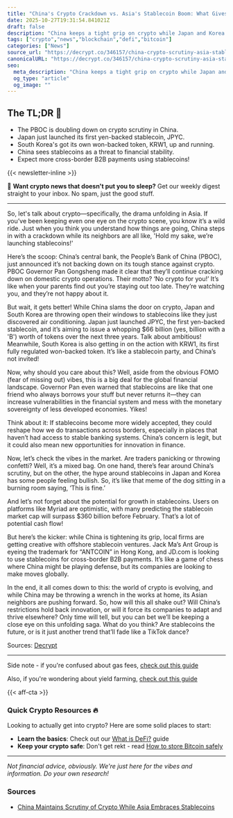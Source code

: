 ```yaml
---
title: "China's Crypto Crackdown vs. Asia's Stablecoin Boom: What Gives?"
date: 2025-10-27T19:31:54.841021Z
draft: false
description: "China keeps a tight grip on crypto while Japan and Korea embrace stablecoins. What's next for Bitcoin and DeFi in Asia?"
tags: ["crypto","news","blockchain","defi","bitcoin"]
categories: ["News"]
source_url: "https://decrypt.co/346157/china-crypto-scrutiny-asia-stablecoin-embrace"
canonicalURL: "https://decrypt.co/346157/china-crypto-scrutiny-asia-stablecoin-embrace"
seo:
  meta_description: "China keeps a tight grip on crypto while Japan and Korea embrace stablecoins. What's next for Bitcoin and DeFi in Asia?"
  og_type: "article"
  og_image: ""
---
```


## The TL;DR 📝

- The PBOC is doubling down on crypto scrutiny in China.
- Japan just launched its first yen-backed stablecoin, JPYC.
- South Korea's got its own won-backed token, KRW1, up and running.
- China sees stablecoins as a threat to financial stability.
- Expect more cross-border B2B payments using stablecoins!

{{< newsletter-inline >}}

📧 **Want crypto news that doesn't put you to sleep?** Get our weekly digest straight to your inbox. No spam, just the good stuff.

---

So, let's talk about crypto—specifically, the drama unfolding in Asia. If you’ve been keeping even one eye on the crypto scene, you know it’s a wild ride. Just when you think you understand how things are going, China steps in with a crackdown while its neighbors are all like, 'Hold my sake, we’re launching stablecoins!' 

Here’s the scoop: China’s central bank, the People’s Bank of China (PBOC), just announced it’s not backing down on its tough stance against crypto. PBOC Governor Pan Gongsheng made it clear that they’ll continue cracking down on domestic crypto operations. Their motto? ‘No crypto for you!’ It’s like when your parents find out you’re staying out too late. They’re watching you, and they’re not happy about it. 

But wait, it gets better! While China slams the door on crypto, Japan and South Korea are throwing open their windows to stablecoins like they just discovered air conditioning. Japan just launched JPYC, the first yen-backed stablecoin, and it’s aiming to issue a whopping $66 billion (yes, billion with a 'B') worth of tokens over the next three years. Talk about ambitious! Meanwhile, South Korea is also getting in on the action with KRW1, its first fully regulated won-backed token. It’s like a stablecoin party, and China’s not invited! 

Now, why should you care about this? Well, aside from the obvious FOMO (fear of missing out) vibes, this is a big deal for the global financial landscape. Governor Pan even warned that stablecoins are like that one friend who always borrows your stuff but never returns it—they can increase vulnerabilities in the financial system and mess with the monetary sovereignty of less developed economies. Yikes! 

Think about it: If stablecoins become more widely accepted, they could reshape how we do transactions across borders, especially in places that haven’t had access to stable banking systems. China’s concern is legit, but it could also mean new opportunities for innovation in finance. 

Now, let’s check the vibes in the market. Are traders panicking or throwing confetti? Well, it’s a mixed bag. On one hand, there’s fear around China’s scrutiny, but on the other, the hype around stablecoins in Japan and Korea has some people feeling bullish. So, it’s like that meme of the dog sitting in a burning room saying, ‘This is fine.’ 

And let’s not forget about the potential for growth in stablecoins. Users on platforms like Myriad are optimistic, with many predicting the stablecoin market cap will surpass $360 billion before February. That’s a lot of potential cash flow! 

But here’s the kicker: while China is tightening its grip, local firms are getting creative with offshore stablecoin ventures. Jack Ma’s Ant Group is eyeing the trademark for “ANTCOIN” in Hong Kong, and JD.com is looking to use stablecoins for cross-border B2B payments. It’s like a game of chess where China might be playing defense, but its companies are looking to make moves globally. 

In the end, it all comes down to this: the world of crypto is evolving, and while China may be throwing a wrench in the works at home, its Asian neighbors are pushing forward. So, how will this all shake out? Will China’s restrictions hold back innovation, or will it force its companies to adapt and thrive elsewhere? Only time will tell, but you can bet we’ll be keeping a close eye on this unfolding saga. What do you think? Are stablecoins the future, or is it just another trend that’ll fade like a TikTok dance? 

Sources: [Decrypt](https://decrypt.co/346157/china-crypto-scrutiny-asia-stablecoin-embrace)

---

Side note - if you're confused about gas fees, [check out this guide](/pages/ethereum-gas-fees-guide/)

Also, if you're wondering about yield farming, [check out this guide](/pages/yield-farming-explained/)

{{< aff-cta >}}

### Quick Crypto Resources 🔥

Looking to actually get into crypto? Here are some solid places to start:
- **Learn the basics**: Check out our [What is DeFi?](/pages/what-is-defi/) guide
- **Keep your crypto safe**: Don't get rekt - read [How to store Bitcoin safely](/pages/how-to-store-bitcoin-safely/)


---

_Not financial advice, obviously. We're just here for the vibes and information. Do your own research!_

### Sources
- [China Maintains Scrutiny of Crypto While Asia Embraces Stablecoins](https://decrypt.co/346157/china-crypto-scrutiny-asia-stablecoin-embrace)

